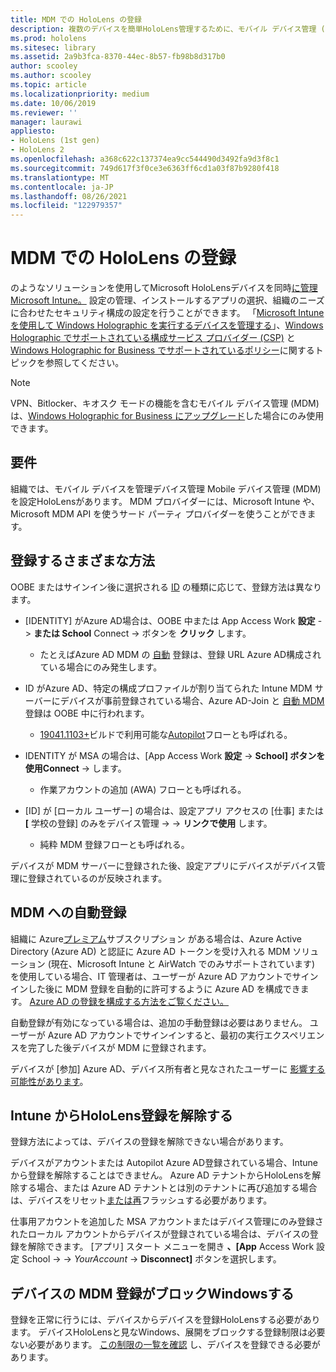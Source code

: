 ```yaml
---
title: MDM での HoloLens の登録
description: 複数のデバイスを簡単HoloLens管理するために、モバイル デバイス管理 (MDM) にデバイスを登録する方法について説明します。
ms.prod: hololens
ms.sitesec: library
ms.assetid: 2a9b3fca-8370-44ec-8b57-fb98b8d317b0
author: scooley
ms.author: scooley
ms.topic: article
ms.localizationpriority: medium
ms.date: 10/06/2019
ms.reviewer: ''
manager: laurawi
appliesto:
- HoloLens (1st gen)
- HoloLens 2
ms.openlocfilehash: a368c622c137374ea9cc544490d3492fa9d3f8c1
ms.sourcegitcommit: 749d617f3f0ce3e6363ff6cd1a03f87b9280f418
ms.translationtype: MT
ms.contentlocale: ja-JP
ms.lasthandoff: 08/26/2021
ms.locfileid: "122979357"
---
```

# <a name="enroll-hololens-in-mdm"></a>MDM での HoloLens の登録

のようなソリューションを使用してMicrosoft HoloLensデバイスを同時[に管理Microsoft Intune。](/intune/windows-holographic-for-business) 設定の管理、インストールするアプリの選択、組織のニーズに合わせたセキュリティ構成の設定を行うことができます。 「[Microsoft Intune を使用して Windows Holographic を実行するデバイスを管理する](/intune/windows-holographic-for-business)」、[Windows Holographic でサポートされている構成サービス プロバイダー (CSP)](https://msdn.microsoft.com/windows/hardware/commercialize/customize/mdm/configuration-service-provider-reference#hololens) と [Windows Holographic for Business でサポートされているポリシー](https://msdn.microsoft.com/windows/hardware/commercialize/customize/mdm/policy-configuration-service-provider#hololenspolicies)に関するトピックを参照してください。

> [!NOTE]
> VPN、Bitlocker、キオスク モードの機能を含むモバイル デバイス管理 (MDM) は、[Windows Holographic for Business にアップグレード](hololens1-upgrade-enterprise.md)した場合にのみ使用できます。

## <a name="requirements"></a>要件

 組織では、モバイル デバイスを管理デバイス管理 Mobile デバイス管理 (MDM) を設定HoloLensがあります。 MDM プロバイダーには、Microsoft Intune や、Microsoft MDM API を使うサード パーティ プロバイダーを使うことができます。

## <a name="different-ways-to-enroll"></a>登録するさまざまな方法

OOBE またはサインイン後に選択される [ID](hololens-identity.md) の種類に応じて、登録方法は異なります。

- [IDENTITY] がAzure AD場合は、OOBE 中または App Access Work **設定**  ->  **または School** Connect  ->  ボタンを **クリック** します。
    - たとえばAzure AD MDM の [自動](hololens-enroll-mdm.md#auto-enrollment-in-mdm) 登録は、登録 URL Azure AD構成されている場合にのみ発生します。

- ID がAzure AD、特定の構成プロファイルが割り当てられた Intune MDM サーバーにデバイスが事前登録されている場合、Azure AD-Join と [自動 MDM](hololens-enroll-mdm.md#auto-enrollment-in-mdm) 登録は OOBE 中に行われます。
    - [19041.1103+](hololens-release-notes.md#windows-holographic-version-2004)ビルドで利用可能な[Autopilot](hololens2-autopilot.md)フローとも呼ばれる。


- IDENTITY が MSA の場合は、[App Access Work **設定**  ->  **School] ボタンを使用Connect**  ->  します。
    - 作業アカウントの追加 (AWA) フローとも呼ばれる。
- [ID] が [ローカル ユーザー] の場合は、設定アプリ アクセスの [仕事] または **[** 学校の登録] のみをデバイス管理  ->    ->  **リンクで使用** します。
    - 純粋 MDM 登録フローとも呼ばれる。

デバイスが MDM サーバーに登録された後、設定アプリにデバイスがデバイス管理に登録されているのが反映されます。

## <a name="auto-enrollment-in-mdm"></a>MDM への自動登録

組織に Azure[プレミアム](https://azure.microsoft.com/overview/)サブスクリプション がある場合は、Azure Active Directory (Azure AD) と認証に Azure AD トークンを受け入れる MDM ソリューション (現在、Microsoft Intune と AirWatch でのみサポートされています) を使用している場合、IT 管理者は、ユーザーが Azure AD アカウントでサインインした後に MDM 登録を自動的に許可するように Azure AD を構成できます。 [Azure AD の登録を構成する方法をご覧ください。](/mem/intune/enrollment/windows-enroll#enable-windows-10-automatic-enrollment)

自動登録が有効になっている場合は、追加の手動登録は必要はありません。 ユーザーが Azure AD アカウントでサインインすると、最初の実行エクスペリエンスを完了した後デバイスが MDM に登録されます。

デバイスが [参加] Azure AD、デバイス所有者と見なされたユーザーに [影響する可能性があります](security-adminless-os.md#device-owner)。

## <a name="unenroll-hololens-from-intune"></a>Intune からHoloLens登録を解除する

登録方法によっては、デバイスの登録を解除できない場合があります。

デバイスがアカウントまたは Autopilot Azure AD登録されている場合、Intune から登録を解除することはできません。 Azure AD テナントからHoloLensを解除する場合、または Azure AD テナントとは別のテナントに再び追加する場合は、デバイスをリセット[または再](hololens-recovery.md#reset-the-device)フラッシュする必要があります。

仕事用アカウントを追加した MSA アカウントまたはデバイス管理にのみ登録されたローカル アカウントからデバイスが登録されている場合は、デバイスの登録を解除できます。 [アプリ] スタート メニューを開き **、[App** Access Work 設定 School  ->    ->  *YourAccount*  ->  **Disconnect]** ボタンを選択します。

## <a name="ensure-that-mdm-enrollment-isnt-blocked-for-windows-devices"></a>デバイスの MDM 登録がブロックWindowsする

登録を正常に行うには、デバイスからデバイスを登録HoloLensする必要があります。 デバイスHoloLensと見なWindows、展開をブロックする登録制限は必要ない必要があります。 [この制限の一覧を確認](/mem/intune/enrollment/enrollment-restrictions-set) し、デバイスを登録できる必要があります。